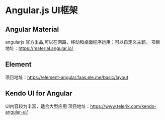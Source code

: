 # Angular.js UI框架

## Angular Material
angularjs 官方出品,可以在网路，移动和桌面程序运用；可以自定义主题。
项目地址：https://material.angular.io/

## Element 
项目地址：https://element-angular.faas.ele.me/basic/layout

## Kendo UI for Angular
UI内容较为丰富，适合大型应用
项目地址：https://www.telerik.com/kendo-angular-ui/